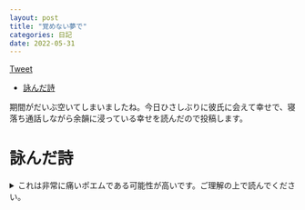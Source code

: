 ```yaml
---
layout: post
title: "覚めない夢で"
categories: 日記 
date: 2022-05-31
---
```


<a href="https://twitter.com/share?ref_src=twsrc%5Etfw" class="twitter-share-button" data-show-count="false">Tweet</a><script async src="https://platform.twitter.com/widgets.js" charset="utf-8"></script>

<!-- START doctoc generated TOC please keep comment here to allow auto update -->
<!-- DON'T EDIT THIS SECTION, INSTEAD RE-RUN doctoc TO UPDATE -->

- [詠んだ詩](#%E8%A9%A0%E3%82%93%E3%81%A0%E8%A9%A9)

<!-- END doctoc generated TOC please keep comment here to allow auto update -->

期間がだいぶ空いてしまいましたね。今日ひさしぶりに彼氏に会えて幸せで、寝落ち通話しながら余韻に浸っている幸せを読んだので投稿します。

# 詠んだ詩

<details>
<summary>これは非常に痛いポエムである可能性が高いです。ご理解の上で読んでください。</summary><blockquote>
<blockquote>
<p>弱く弱いこころで</p>
<p>強く強いからだで</p>
<p>こころからだがあいを</p>
<p>求められて求めて</p>
<p>夢に落ちて</p>
<p>離れたこころ</p>
<p>うつつから離れて</p>
<p>ふたりだけの夢に</p>
</blockquote>
<p>2022-05-31-01:38 あの</p>
</blockquote>
</details>
<script src="https://utteranc.es/client.js"
        repo="anosatsuk124/anosatsuk124.github.io"
        issue-term="title"
        theme="github-light"
        crossorigin="anonymous"
        async>
</script>
